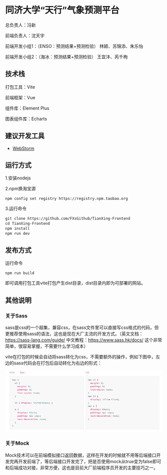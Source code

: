 # 同济大学“天行”气象预测平台

总负责人：冯新

前端负责人：沈天宇

前端开发小组1：（ENSO：预测结果+预测检验）
林颖、苏锦添、朱乐怡

前端开发小组2：（海冰：预测结果+预测检验）
王宜沣、芮千栒


## 技术栈

打包工具：Vite

前端框架：Vue

组件库：Element Plus

图表组件库：Echarts

## 建议开发工具

- [WebStorm](https://www.jetbrains.com/webstorm/)

## 运行方式

1.安装nodejs

2.npm换淘宝源
```shell
npm config set registry https://registry.npm.taobao.org
```

3.运行命令

```shell
git clone https://github.com/FXsGithub/TianXing-Frontend
cd TianXing-Frontend
npm install 
npm run dev
```

## 发布方式

运行命令

```shell
npm run build
```

即可调用打包工具vite打包产生dist目录，dist目录内即为可部署的网站。

## 其他说明

### 关于Sass

sass是css的一个超集，兼容css，在sass文件里可以直接写css格式的代码，但更推荐使用sass的语法，这也是现在大厂主流的开发方式。（英文文档：https://sass-lang.com/guide/ 中文教程：https://www.sass.hk/docs/ 这个非常简单，很容易掌握，不需要什么学习成本）

vite在打包的时候会自动将sass转化为css，不需要额外的操作，例如下图中，左边的sass代码会在打包后自动转化为右边的形式：

![img.png](doc/img/img.png)

### 关于Mock

Mock技术可以在前端模拟接口返回数据，这样在开发的时候就不用等后端接口开发完再开发前端了，等后端接口开发完了，把是否使用mock从true变为false即可和后端成功对接，非常方便，这也是目前大厂前端程序员开发的主要技巧之一。
